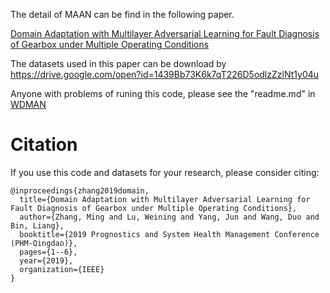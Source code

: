 The detail of MAAN can be find in the following paper.

[Domain Adaptation with Multilayer Adversarial Learning for Fault Diagnosis of Gearbox under Multiple Operating Conditions](https://ieeexplore.ieee.org/abstract/document/8943056)

The datasets used in this paper can be download by 
https://drive.google.com/open?id=1439Bb73K6k7qT226D5odlzZzlNt1y04u

Anyone with problems of runing this code, please see the "readme.md" in [WDMAN](https://github.com/mingzhangPHD/Transfer-Learning-for-Fault-Diagnosis/blob/master/WDMAN/readme.md)

# Citation

If you use this code and datasets for your research, please consider citing:

```
@inproceedings{zhang2019domain,
  title={Domain Adaptation with Multilayer Adversarial Learning for Fault Diagnosis of Gearbox under Multiple Operating Conditions},
  author={Zhang, Ming and Lu, Weining and Yang, Jun and Wang, Duo and Bin, Liang},
  booktitle={2019 Prognostics and System Health Management Conference (PHM-Qingdao)},
  pages={1--6},
  year={2019},
  organization={IEEE}
}
```
